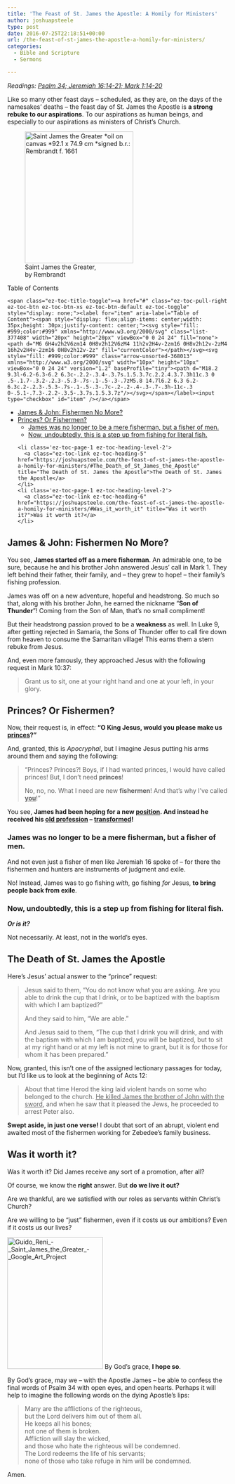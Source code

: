 ```yaml
---
title: 'The Feast of St. James the Apostle: A Homily for Ministers'
author: joshuapsteele
type: post
date: 2016-07-25T22:18:51+00:00
url: /the-feast-of-st-james-the-apostle-a-homily-for-ministers/
categories:
  - Bible and Scripture
  - Sermons

---
```

_Readings: [Psalm 34; Jeremiah 16:14-21; Mark 1:14-20][1]_

Like so many other feast days – scheduled, as they are, on the days of the namesakes’ deaths – the feast day of St. James the Apostle is **a strong rebuke to our aspirations**. To our aspirations as human beings, and especially to our aspirations as ministers of Christ’s Church.

<figure id="attachment_3910" aria-describedby="caption-attachment-3910" style="width: 247px" class="wp-caption aligncenter"><img decoding="async" loading="lazy" class="size-medium wp-image-3910" src="https://joshuapsteele.com/wp-content/uploads/2016/07/Rembrandt_-_Sankt_Jakobus_der_Ältere-247x300.jpg" alt="Saint James the Greater *oil on canvas *92.1 x 74.9 cm *signed b.r.: Rembrandt f. 1661" width="247" height="300" srcset="https://joshuapsteele.com/wp-content/uploads/2016/07/Rembrandt_-_Sankt_Jakobus_der_Ältere-247x300.jpg 247w, https://joshuapsteele.com/wp-content/uploads/2016/07/Rembrandt_-_Sankt_Jakobus_der_Ältere.jpg 613w" sizes="(max-width: 247px) 100vw, 247px" /><figcaption id="caption-attachment-3910" class="wp-caption-text">Saint James the Greater, by Rembrandt</figcaption></figure>

<div id="ez-toc-container" class="ez-toc-v2_0_37 counter-hierarchy ez-toc-counter ez-toc-grey ez-toc-container-direction">
  <div class="ez-toc-title-container">
    <p class="ez-toc-title">
      Table of Contents
    </p>
    
    <span class="ez-toc-title-toggle"><a href="#" class="ez-toc-pull-right ez-toc-btn ez-toc-btn-xs ez-toc-btn-default ez-toc-toggle" style="display: none;"><label for="item" aria-label="Table of Content"><span style="display: flex;align-items: center;width: 35px;height: 30px;justify-content: center;"><svg style="fill: #999;color:#999" xmlns="http://www.w3.org/2000/svg" class="list-377408" width="20px" height="20px" viewBox="0 0 24 24" fill="none"><path d="M6 6H4v2h2V6zm14 0H8v2h12V6zM4 11h2v2H4v-2zm16 0H8v2h12v-2zM4 16h2v2H4v-2zm16 0H8v2h12v-2z" fill="currentColor"></path></svg><svg style="fill: #999;color:#999" class="arrow-unsorted-368013" xmlns="http://www.w3.org/2000/svg" width="10px" height="10px" viewBox="0 0 24 24" version="1.2" baseProfile="tiny"><path d="M18.2 9.3l-6.2-6.3-6.2 6.3c-.2.2-.3.4-.3.7s.1.5.3.7c.2.2.4.3.7.3h11c.3 0 .5-.1.7-.3.2-.2.3-.5.3-.7s-.1-.5-.3-.7zM5.8 14.7l6.2 6.3 6.2-6.3c.2-.2.3-.5.3-.7s-.1-.5-.3-.7c-.2-.2-.4-.3-.7-.3h-11c-.3 0-.5.1-.7.3-.2.2-.3.5-.3.7s.1.5.3.7z"/></svg></span></label><input type="checkbox" id="item" /></a></span>
  </div><nav>
  
  <ul class='ez-toc-list ez-toc-list-level-1' >
    <li class='ez-toc-page-1 ez-toc-heading-level-2'>
      <a class="ez-toc-link ez-toc-heading-1" href="https://joshuapsteele.com/the-feast-of-st-james-the-apostle-a-homily-for-ministers/#James_John_Fishermen_No_More" title="James & John: Fishermen No More?">James & John: Fishermen No More?</a>
    </li>
    <li class='ez-toc-page-1 ez-toc-heading-level-2'>
      <a class="ez-toc-link ez-toc-heading-2" href="https://joshuapsteele.com/the-feast-of-st-james-the-apostle-a-homily-for-ministers/#Princes_Or_Fishermen" title="Princes? Or Fishermen?">Princes? Or Fishermen?</a><ul class='ez-toc-list-level-3'>
        <li class='ez-toc-heading-level-3'>
          <a class="ez-toc-link ez-toc-heading-3" href="https://joshuapsteele.com/the-feast-of-st-james-the-apostle-a-homily-for-ministers/#James_was_no_longer_to_be_a_mere_fisherman_but_a_fisher_of_men" title="James was no longer to be a mere fisherman, but a fisher of men.">James was no longer to be a mere fisherman, but a fisher of men.</a>
        </li>
        <li class='ez-toc-page-1 ez-toc-heading-level-3'>
          <a class="ez-toc-link ez-toc-heading-4" href="https://joshuapsteele.com/the-feast-of-st-james-the-apostle-a-homily-for-ministers/#Now_undoubtedly_this_is_a_step_up_from_fishing_for_literal_fish" title="Now, undoubtedly, this is a step up from fishing for literal fish.">Now, undoubtedly, this is a step up from fishing for literal fish.</a>
        </li>
      </ul>
    </li>
    
    <li class='ez-toc-page-1 ez-toc-heading-level-2'>
      <a class="ez-toc-link ez-toc-heading-5" href="https://joshuapsteele.com/the-feast-of-st-james-the-apostle-a-homily-for-ministers/#The_Death_of_St_James_the_Apostle" title="The Death of St. James the Apostle">The Death of St. James the Apostle</a>
    </li>
    <li class='ez-toc-page-1 ez-toc-heading-level-2'>
      <a class="ez-toc-link ez-toc-heading-6" href="https://joshuapsteele.com/the-feast-of-st-james-the-apostle-a-homily-for-ministers/#Was_it_worth_it" title="Was it worth it?">Was it worth it?</a>
    </li>
  </ul></nav>
</div>

## <span class="ez-toc-section" id="James_John_Fishermen_No_More"></span>James & John: Fishermen No More?<span class="ez-toc-section-end"></span>

You see, **James started off as a mere fisherman**. An admirable one, to be sure, because he and his brother John answered Jesus’ call in Mark 1. They left behind their father, their family, and – they grew to hope! – their family’s fishing profession.

James was off on a new adventure, hopeful and headstrong. So much so that, along with his brother John, he earned the nickname “**Son of Thunder**”! Coming from the Son of Man, that’s no small compliment!

But their headstrong passion proved to be a **weakness** as well. In Luke 9, after getting rejected in Samaria, the Sons of Thunder offer to call fire down from heaven to consume the Samaritan village! This earns them a stern rebuke from Jesus.

And, even more famously, they approached Jesus with the following request in Mark 10:37:

> Grant us to sit, one at your right hand and one at your left, in your glory.

## <span class="ez-toc-section" id="Princes_Or_Fishermen"></span>Princes? Or Fishermen?<span class="ez-toc-section-end"></span>

Now, their request is, in effect: **“O King Jesus, would you please make us <span style="text-decoration: underline;">princes</span>?”**

And, granted, this is _Apocryphal_, but I imagine Jesus putting his arms around them and saying the following:

> “Princes? Princes?! Boys, if I had wanted princes, I would have called princes! But, I don’t need **princes**!
> 
> No, no, no. What I need are new **fishermen**! And that’s why I’ve called **<span style="text-decoration: underline;">you</span>**!”

You see, **James had been hoping for a new <span style="text-decoration: underline;">position</span>. And instead he received his <span style="text-decoration: underline;">old profession</span> – <span style="text-decoration: underline;">transformed</span>!**

### <span class="ez-toc-section" id="James_was_no_longer_to_be_a_mere_fisherman_but_a_fisher_of_men"></span>James was no longer to be a mere fisherman, but a fisher of men.<span class="ez-toc-section-end"></span>

And not even just a fisher of men like Jeremiah 16 spoke of – for there the fishermen and hunters are instruments of judgment and exile.

No! Instead, James was to go fishing _with_, go fishing _for_ Jesus, **to bring people back from exile**.

### <span class="ez-toc-section" id="Now_undoubtedly_this_is_a_step_up_from_fishing_for_literal_fish"></span>Now, undoubtedly, this is a step up from fishing for literal fish.<span class="ez-toc-section-end"></span>

_**Or is it?**_

Not necessarily. At least, not in the world’s eyes.

## <span class="ez-toc-section" id="The_Death_of_St_James_the_Apostle"></span>The Death of St. James the Apostle<span class="ez-toc-section-end"></span>

Here’s Jesus’ actual answer to the “prince” request:

> Jesus said to them, “You do not know what you are asking. Are you able to drink the cup that I drink, or to be baptized with the baptism with which I am baptized?”
> 
> And they said to him, “We are able.”
> 
> And Jesus said to them, “The cup that I drink you will drink, and with the baptism with which I am baptized, you will be baptized, but to sit at my right hand or at my left is not mine to grant, but it is for those for whom it has been prepared.”

Now, granted, this isn’t one of the assigned lectionary passages for today, but I’d like us to look at the beginning of Acts 12:

> About that time Herod the king laid violent hands on some who belonged to the church. <span style="text-decoration: underline;">He killed James the brother of John with the sword</span>, and when he saw that it pleased the Jews, he proceeded to arrest Peter also.

**Swept aside, in just one verse!** I doubt that sort of an abrupt, violent end awaited most of the fishermen working for Zebedee’s family business.

## <span class="ez-toc-section" id="Was_it_worth_it"></span>Was it worth it?<span class="ez-toc-section-end"></span>

Was it worth it? Did James receive any sort of a promotion, after all?

Of course, we know the **right** answer. But **do we live it out?**

Are we thankful, are we satisfied with our roles as servants within Christ&#8217;s Church?

Are we willing to be “just” fishermen, even if it costs us our ambitions? Even if it costs us our lives?

<img decoding="async" loading="lazy" class="aligncenter size-medium wp-image-3911" src="https://joshuapsteele.com/wp-content/uploads/2016/07/Guido_Reni_-_Saint_James_the_Greater_-_Google_Art_Project-218x300.jpg" alt="Guido_Reni_-_Saint_James_the_Greater_-_Google_Art_Project" width="218" height="300" srcset="https://joshuapsteele.com/wp-content/uploads/2016/07/Guido_Reni_-_Saint_James_the_Greater_-_Google_Art_Project-218x300.jpg 218w, https://joshuapsteele.com/wp-content/uploads/2016/07/Guido_Reni_-_Saint_James_the_Greater_-_Google_Art_Project-768x1058.jpg 768w, https://joshuapsteele.com/wp-content/uploads/2016/07/Guido_Reni_-_Saint_James_the_Greater_-_Google_Art_Project-743x1024.jpg 743w, https://joshuapsteele.com/wp-content/uploads/2016/07/Guido_Reni_-_Saint_James_the_Greater_-_Google_Art_Project.jpg 800w" sizes="(max-width: 218px) 100vw, 218px" /> By God’s grace, **I hope so**.

By God’s grace, may we – with the Apostle James – be able to confess the final words of Psalm 34 with open eyes, and open hearts. Perhaps it will help to imagine the following words on the dying Apostle’s lips:

> Many are the afflictions of the righteous,  
> but the Lord delivers him out of them all.  
> He keeps all his bones;  
> not one of them is broken.  
> Affliction will slay the wicked,  
> and those who hate the righteous will be condemned.  
> The Lord redeems the life of his servants;  
> none of those who take refuge in him will be condemned.

Amen.

 [1]: https://www.biblegateway.com/passage/?search=Psalm+34%3B+Jeremiah+16%3A14-21%3B+Mark+1%3A14-20&version=NIV